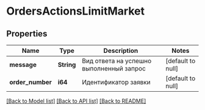 # OrdersActionsLimitMarket

## Properties
Name | Type | Description | Notes
------------ | ------------- | ------------- | -------------
**message** | **String** | Вид ответа на успешно выполненный запрос | [default to null]
**order_number** | **i64** | Идентификатор заявки | [default to null]

[[Back to Model list]](../README.md#documentation-for-models) [[Back to API list]](../README.md#documentation-for-api-endpoints) [[Back to README]](../README.md)

